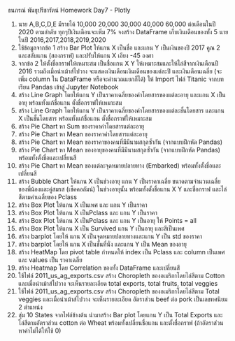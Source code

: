ธนภรณ์ พันธุปรีชารัตน์ Homework Day7 - Plotly
1. นาย A,B,C,D,E มีรายได้ 10,000 20,000 30,000 40,000 60,000 ต่อเดือนในปี 2020 ตามลำดับ ทุกๆปีเงินเดือนจะเพิ่ม 7% จงสร้าง DataFrame เก็บเงินเดือนของทั้ง 5 นาย ในปี 2016,2017,2018,2019,2020
2. ใช้ข้อมูลจากข้อ 1 สร้าง Bar Plot ให้แกน X เป็นชื่อ และแกน Y เป็นเงินของปี 2017 คูณ 2 และสลับแกน (สองกราฟ) และปรับให้แกน X เอียง -45 องศา
3. จากข้อ 2 ให้ตั้งชื่อกราฟให้เหมาะสม เป็นชื่อแกน X Y ให้เหมาะสมและให้ไล่สีจากเงินเดือนปี 2016 รวมถึงเมื่อนำเม้าส์ไปวาง จะแสดงเงินเดือนเงินเดือนของแต่ละปี และเงินเดือนเฉลี่ย (จะเพิ่ม column ใน DataFrame หรือจะคำนวณแยกก็ได้)
ให้ Import ไฟล์ Titanic จากบทเรียน Pandas เข้าสู่ Jupyter Notebook
4. สร้าง Line Graph โดยให้แกน Y เป็นราคาเฉลี่ยของค่าโดยสารของแต่ละอายุ และแกน X เป็นอายุ พร้อมทั้งแก้ชื่อแกน ตั้งชื่อกราฟให้เหมาะสม
5. สร้าง Line Graph โดยให้แกน Y เป็นราคาเฉลี่ยของค่าโดยสารของแต่ละชั้นโดยสาร และแกน X เป็นชั้นโดยสาร พร้อมทั้งแก้ชื่อแกน ตั้งชื่อกราฟให้เหมาะสม
6. สร้าง Pie Chart หา Sum ของราคาค่าโดยสารแต่ละอายุ
7. สร้าง Pie Chart หา Mean ของราคาค่าโดยสารแต่ละอายุ
8. สร้าง Pie Chart หา Mean ของราคาของคนที่มีมีนามสกุลซ้ำกัน (จากแบบฝึกหัด Pandas)
9. สร้าง Pie Chart หา Mean ของอายุของคนที่มีมีนามสกุลซ้ำกัน (จากแบบฝึกหัด Pandas) พร้อมทั้งตั้งชื่อและเปลี่ยนสี
10. สร้าง Pie Chart หา Mean ของแต่ละจุดหมายปลายทาง (Embarked) พร้อมทั้งตั้งชื่อและเปลี่ยนสี
11. สร้าง Bubble Chart ให้แกน X เป็นช่วงอายุ แกน Y เป็นราคาเฉลี่ย ขนาดตามจำนวนเฉลี่ยของพี่น้องและคู่สมรส (เช็คคอลัมน์) ในช่วงอายุนั้น พร้อมทั้งตั้งชื่อแกน X Y และชื่อกราฟ และไล่สีตามค่าเฉลี่ยของ Pclass
12. สร้าง Box Plot ให้แกน X เป็นเพศ และ แกน Y เป็นราคา
13. สร้าง Box Plot ให้แกน X เป็นPclass และ แกน Y เป็นราคา
14. สร้าง Box Plot ให้แกน X เป็นPclass และ แกน Y เป็นอายุ ให้ Points = all
15. สร้าง Box Plot ให้แกน X เป็น Survived แกน Y เป็นอายุ และสีเป็นเพศ 
16. สร้าง barplot โดยให้ แกน X เป็นจุดหมายปลายทางและแกน Y เป็น std ของราคา
17. สร้าง barplot โดยให้ แกน X เป็นชั้นที่นั่ง และแกน Y เป็น Mean ของอายุ
18. สร้าง HeatMap โดย pivot table กำหนดให้ index เป็น Pclass และ column เป็นเพศ และ values เป็น ราคาเฉลี่ย
19. สร้าง Heatmap โดย Correlation ของทั้ง DataFrame และเปลี่ยนสี
20. ใช้ไฟล์ 2011_us_ag_exports.csv สร้าง Choropleth ของอเมริกาโดยไล่สีตาม Cotton และเมื่อนำเม้าส์ไปวาง จะเห็นรายละเอียด total exports, total fruits, total veggies 
21. ใช้ไฟล์ 2011_us_ag_exports.csv สร้าง Choropleth ของอเมริกาโดยไล่สีตาม Total veggies และเมื่อนำเม้าส์ไปวาง จะเห็นรายละเอียด อัตราส่วน beef ต่อ pork เป็นเลขทศนิยม 2 ตำแหน่ง
22. สุ่ม 10 States จากไฟล์ข้างต้น นำมาสร้าง Bar plot โดยแกน Y เป็น Total Exports และไล่สีตามอัตราส่วน cotton ต่อ Wheat พร้อมทั้งเปลี่ยนชื่อแกน และตั้งชื่อกราฟ (ถ้าอัตราส่วนหาค่าไม่ได้ให้ใช้ 0) 